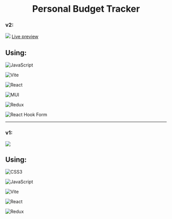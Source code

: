  <h1 align="center" >Personal Budget Tracker </h1>

 <h3>v2:</h3>
  <img src="https://github.com/YoussefElogail/Personal-Budget-Tracker/assets/125933702/295779f2-3b97-4dda-956c-4cdb7fabab4b" />
  <a href="https://personall-budget-tracker.netlify.app/">Live   
   preview</a>
  <br>
  <h2>Using:</h2>

![JavaScript](https://img.shields.io/badge/javascript-%23323330.svg?style=for-the-badge&logo=javascript&logoColor=%23F7DF1E)

![Vite](https://img.shields.io/badge/vite-%23646CFF.svg?style=for-the-badge&logo=vite&logoColor=white)

![React](https://img.shields.io/badge/react-%2320232a.svg?style=for-the-badge&logo=react&logoColor=%2361DAFB)

![MUI](https://img.shields.io/badge/MUI-%230081CB.svg?style=for-the-badge&logo=mui&logoColor=white)

![Redux](https://img.shields.io/badge/redux-toolkit-%23593d88.svg?style=for-the-badge&logo=redux&logoColor=white)

![React Hook Form](https://img.shields.io/badge/React%20Hook%20Form-%23EC5990.svg?style=for-the-badge&logo=reacthookform&logoColor=white)

<hr/>

 <h3>v1:</h3>
  <img src="https://github.com/YoussefElogail/Personal-Budget-Tracker/assets/125933702/92b32432-7ad6-4dbc-9a30-27977c675bb8" />
  <br>
  <h2>Using:</h2>


![CSS3](https://img.shields.io/badge/css3-%231572B6.svg?style=for-the-badge&logo=css3&logoColor=white)

![JavaScript](https://img.shields.io/badge/javascript-%23323330.svg?style=for-the-badge&logo=javascript&logoColor=%23F7DF1E)

![Vite](https://img.shields.io/badge/vite-%23646CFF.svg?style=for-the-badge&logo=vite&logoColor=white)

![React](https://img.shields.io/badge/react-%2320232a.svg?style=for-the-badge&logo=react&logoColor=%2361DAFB)

![Redux](https://img.shields.io/badge/redux-%23593d88.svg?style=for-the-badge&logo=redux&logoColor=white)


